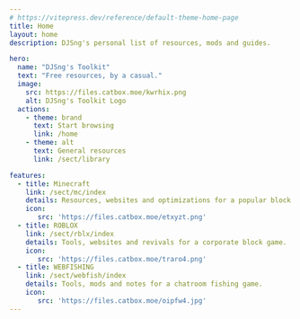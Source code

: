 ```yaml
---
# https://vitepress.dev/reference/default-theme-home-page
title: Home
layout: home
description: DJSng's personal list of resources, mods and guides.

hero:
  name: "DJSng's Toolkit"
  text: "Free resources, by a casual."
  image:
    src: https://files.catbox.moe/kwrhix.png
    alt: DJSng's Toolkit Logo
  actions:
    - theme: brand  
      text: Start browsing
      link: /home
    - theme: alt  
      text: General resources
      link: /sect/library

features:
  - title: Minecraft
    link: /sect/mc/index
    details: Resources, websites and optimizations for a popular block game.
    icon:
       src: 'https://files.catbox.moe/etxyzt.png'
  - title: ROBLOX
    link: /sect/rblx/index
    details: Tools, websites and revivals for a corporate block game.
    icon:
       src: 'https://files.catbox.moe/traro4.png'
  - title: WEBFISHING
    link: /sect/webfish/index
    details: Tools, mods and notes for a chatroom fishing game.
    icon:
       src: 'https://files.catbox.moe/oipfw4.jpg'
---
```


